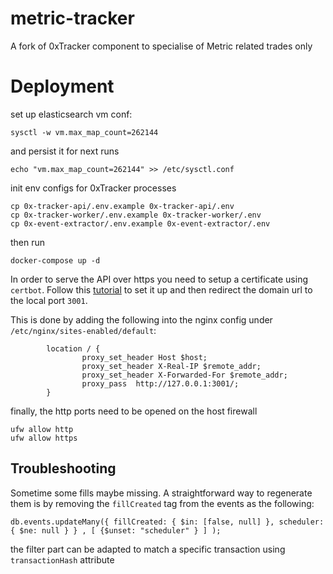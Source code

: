 # metric-tracker
A fork of 0xTracker component to specialise of Metric related trades only

# Deployment

set up elasticsearch vm conf: 
```shell
sysctl -w vm.max_map_count=262144
```

and persist it for next runs 

```shell
echo "vm.max_map_count=262144" >> /etc/sysctl.conf
```

init env configs for 0xTracker processes
```shell
cp 0x-tracker-api/.env.example 0x-tracker-api/.env
cp 0x-tracker-worker/.env.example 0x-tracker-worker/.env
cp 0x-event-extractor/.env.example 0x-event-extractor/.env
```

then run 
```shell
docker-compose up -d
```

In order to serve the API over https you need to setup a certificate using `certbot`. 
Follow this [tutorial](https://www.vultr.com/docs/setup-letsencrypt-on-linux) to set it up
and then redirect the domain url to the local port `3001`.

This is done by adding the following into the nginx config under `/etc/nginx/sites-enabled/default`:

```shell
        location / {
                proxy_set_header Host $host;
                proxy_set_header X-Real-IP $remote_addr;
                proxy_set_header X-Forwarded-For $remote_addr;
                proxy_pass  http://127.0.0.1:3001/;
        }
```

finally, the http ports need to be opened on the host firewall
```shell
ufw allow http
ufw allow https
```

## Troubleshooting 

Sometime some fills maybe missing. A straightforward way to regenerate them is by removing the `fillCreated` tag
from the events as the following:

`db.events.updateMany({ fillCreated: { $in: [false, null] }, scheduler: { $ne: null } } , [ {$unset: "scheduler" } ] );`

the filter part can be adapted to match a specific transaction using `transactionHash` attribute